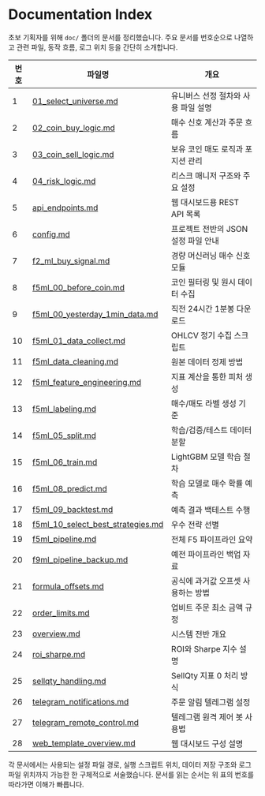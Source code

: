 # Documentation Index

초보 기획자를 위해 `doc/` 폴더의 문서를 정리했습니다. 주요 문서를 번호순으로 나열하고 관련 파일, 동작 흐름, 로그 위치 등을 간단히 소개합니다.

| 번호 | 파일명 | 개요 |
| --- | --- | --- |
| 1 | [01_select_universe.md](01_select_universe.md) | 유니버스 선정 절차와 사용 파일 설명 |
| 2 | [02_coin_buy_logic.md](02_coin_buy_logic.md) | 매수 신호 계산과 주문 흐름 |
| 3 | [03_coin_sell_logic.md](03_coin_sell_logic.md) | 보유 코인 매도 로직과 포지션 관리 |
| 4 | [04_risk_logic.md](04_risk_logic.md) | 리스크 매니저 구조와 주요 설정 |
| 5 | [api_endpoints.md](api_endpoints.md) | 웹 대시보드용 REST API 목록 |
| 6 | [config.md](config.md) | 프로젝트 전반의 JSON 설정 파일 안내 |
| 7 | [f2_ml_buy_signal.md](f2_ml_buy_signal.md) | 경량 머신러닝 매수 신호 모듈 |
| 8 | [f5ml_00_before_coin.md](f5ml_00_before_coin.md) | 코인 필터링 및 원시 데이터 수집 |
| 9 | [f5ml_00_yesterday_1min_data.md](f5ml_00_yesterday_1min_data.md) | 직전 24시간 1분봉 다운로드 |
| 10 | [f5ml_01_data_collect.md](f5ml_01_data_collect.md) | OHLCV 정기 수집 스크립트 |
| 11 | [f5ml_data_cleaning.md](f5ml_data_cleaning.md) | 원본 데이터 정제 방법 |
| 12 | [f5ml_feature_engineering.md](f5ml_feature_engineering.md) | 지표 계산을 통한 피처 생성 |
| 13 | [f5ml_labeling.md](f5ml_labeling.md) | 매수/매도 라벨 생성 기준 |
| 14 | [f5ml_05_split.md](f5ml_05_split.md) | 학습/검증/테스트 데이터 분할 |
| 15 | [f5ml_06_train.md](f5ml_06_train.md) | LightGBM 모델 학습 절차 |
| 16 | [f5ml_08_predict.md](f5ml_08_predict.md) | 학습 모델로 매수 확률 예측 |
| 17 | [f5ml_09_backtest.md](f5ml_09_backtest.md) | 예측 결과 백테스트 수행 |
| 18 | [f5ml_10_select_best_strategies.md](f5ml_10_select_best_strategies.md) | 우수 전략 선별 |
| 19 | [f5ml_pipeline.md](f5ml_pipeline.md) | 전체 F5 파이프라인 요약 |
| 20 | [f9ml_pipeline_backup.md](f9ml_pipeline_backup.md) | 예전 파이프라인 백업 자료 |
| 21 | [formula_offsets.md](formula_offsets.md) | 공식에 과거값 오프셋 사용하는 방법 |
| 22 | [order_limits.md](order_limits.md) | 업비트 주문 최소 금액 규정 |
| 23 | [overview.md](overview.md) | 시스템 전반 개요 |
| 24 | [roi_sharpe.md](roi_sharpe.md) | ROI와 Sharpe 지수 설명 |
| 25 | [sellqty_handling.md](sellqty_handling.md) | SellQty 지표 0 처리 방식 |
| 26 | [telegram_notifications.md](telegram_notifications.md) | 주문 알림 텔레그램 설정 |
| 27 | [telegram_remote_control.md](telegram_remote_control.md) | 텔레그램 원격 제어 봇 사용법 |
| 28 | [web_template_overview.md](web_template_overview.md) | 웹 대시보드 구성 설명 |

각 문서에서는 사용되는 설정 파일 경로, 실행 스크립트 위치, 데이터 저장 구조와 로그 파일 위치까지 가능한 한 구체적으로 서술했습니다. 문서를 읽는 순서는 위 표의 번호를 따라가면 이해가 빠릅니다.
